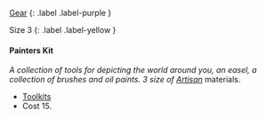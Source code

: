 [Gear](Game/Core/Gear)
{: .label .label-purple }

Size 3
{: .label .label-yellow }

#### Painters Kit
_A collection of tools for depicting the world around you, an easel, a collection of brushes and oil paints. 3 size of [Artisan](Materials#Artisan)_ materials.

- [Toolkits](Game/Core/Blocks/Toolkits)
- Cost 15.
